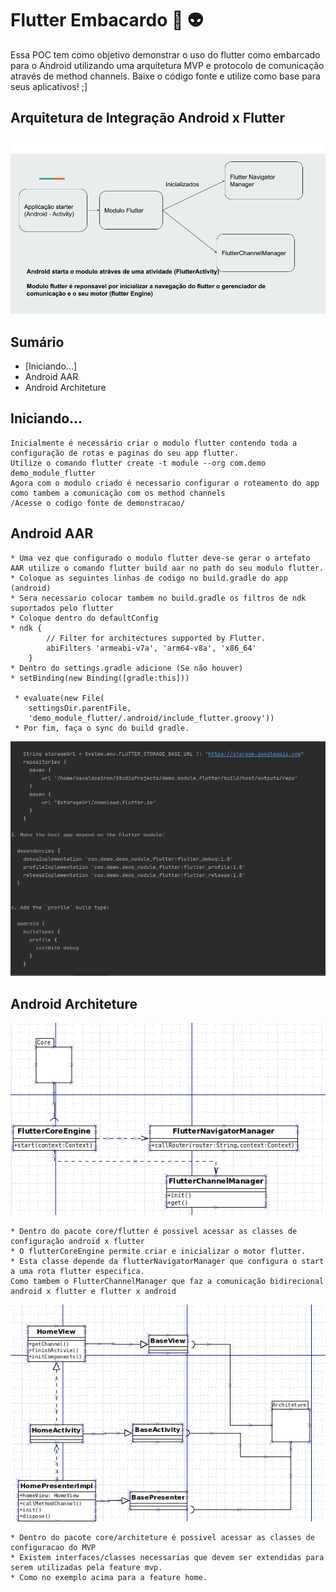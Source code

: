 <!--
Copyright (c) 2020 Osvaldo Airon

Permission is hereby granted, free of charge, to any person obtaining a copy
of this software and associated documentation files (the "Software"), to deal
in the Software without restriction, including without limitation the rights
to use, copy, modify, merge, publish, distribute, sublicense, and/or sell
copies of the Software, and to permit persons to whom the Software is
furnished to do so, subject to the following conditions:

The above copyright notice and this permission notice shall be included in all
copies or substantial portions of the Software.

THE SOFTWARE IS PROVIDED "AS IS", WITHOUT WARRANTY OF ANY KIND, EXPRESS OR
IMPLIED, INCLUDING BUT NOT LIMITED TO THE WARRANTIES OF MERCHANTABILITY,
FITNESS FOR A PARTICULAR PURPOSE AND NONINFRINGEMENT. IN NO EVENT SHALL THE
AUTHORS OR COPYRIGHT HOLDERS BE LIABLE FOR ANY CLAIM, DAMAGES OR OTHER
LIABILITY, WHETHER IN AN ACTION OF CONTRACT, TORT OR OTHERWISE, ARISING FROM,
OUT OF OR IN CONNECTION WITH THE SOFTWARE OR THE USE OR OTHER DEALINGS IN THE
SOFTWARE.
-->
Flutter Embacardo :iphone: :alien:
====
<p> 
    Essa POC tem como objetivo demonstrar o uso do flutter como embarcado para o Android utilizando uma arquitetura MVP e protocolo de comunicação através de method channels.
    Baixe o código fonte e utilize como base para seus aplicativos! ;]
</p>




## Arquitetura de Integração Android x Flutter

![Screenshot](flow_flutter_native.png 'Flow')

## Sumário
- [Iniciando...]
- Android AAR
- Android Architeture

## Iniciando...
    Inicialmente é necessário criar o modulo flutter contendo toda a configuração de rotas e paginas do seu app flutter.
    Utilize o comando flutter create -t module --org com.demo demo_module_flutter
    Agora com o modulo criado é necessario configurar o roteamento do app como tambem a comunicação com os method channels
    /Acesse o codigo fonte de demonstracao/
    
    
## Android AAR
    * Uma vez que configurado o modulo flutter deve-se gerar o artefato AAR utilize o comando flutter build aar no path do seu modulo flutter.
    * Coloque as seguintes linhas de codigo no build.gradle do app (android)
    * Sera necessario colocar tambem no build.gradle os filtros de ndk suportados pelo flutter
    * Coloque dentro do defaultConfig
    * ndk {
            // Filter for architectures supported by Flutter.
            abiFilters 'armeabi-v7a', 'arm64-v8a', 'x86_64'
        }
    * Dentro do settings.gradle adicione (Se não houver)
    * setBinding(new Binding([gradle:this]))

     * evaluate(new File(
        settingsDir.parentFile,
        'demo_module_flutter/.android/include_flutter.groovy'))
     * Por fim, faça o sync do build gradle.
    

![Screenshot](output_aar.png 'OutPut')


## Android Architeture

![Screenshot](core.png 'Core')

    * Dentro do pacote core/flutter é possivel acessar as classes de configuração android x flutter
    * O flutterCoreEngine permite criar e inicializar o motor flutter.
    * Esta classe depende da flutterNavigatorManager que configura o start a uma rota flutter especifica.
    Como tambem o FlutterChannelManager que faz a comunicação bidirecional android x flutter e flutter x android
    
    
![Screenshot](mvp_arch.png 'MVP')    
    
    * Dentro do pacote core/architeture é possivel acessar as classes de configuracao do MVP
    * Existem interfaces/classes necessarias que devem ser extendidas para serem utilizadas pela feature mvp.
    * Como no exemplo acima para a feature home.
    
